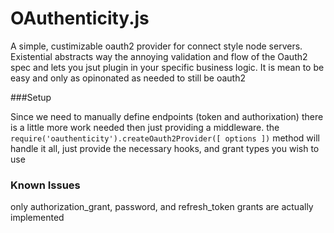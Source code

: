 OAuthenticity.js
=====================

A simple, custimizable oauth2 provider for connect style node servers. Existential abstracts way the annoying validation and flow of the Oauth2 spec and lets you jsut plugin in your specific business logic. It is mean to be easy and only as opinonated as needed to still be oauth2

###Setup

Since we need to manually define endpoints (token and authorixation) there is a little more work needed then just providing a middleware. the `require('oauthenticity').createOauth2Provider([ options ])` method will handle it all, just provide the necessary hooks, and grant types you wish to use

### Known Issues

only authorization_grant, password, and refresh_token grants are actually implemented
